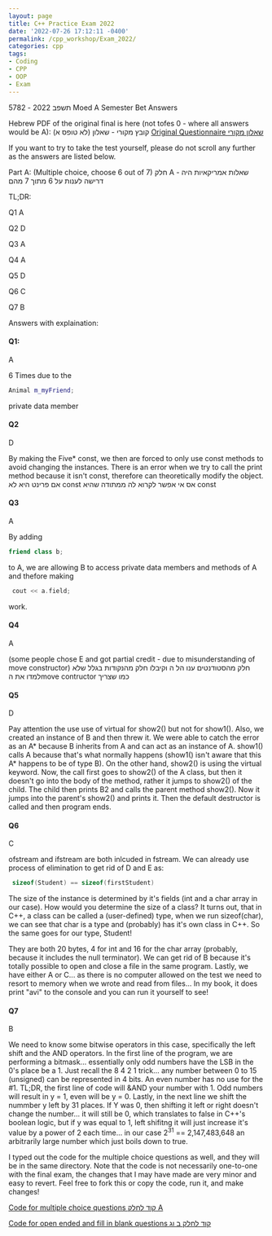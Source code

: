 ```yaml
---
layout: page
title: C++ Practice Exam 2022
date: '2022-07-26 17:12:11 -0400'
permalink: /cpp_workshop/Exam_2022/
categories: cpp
tags:
- Coding
- CPP
- OOP
- Exam
---
```


5782 - תשפב 2022 Moed A Semester Bet Answers

Hebrew PDF of the original final is here (not tofes 0 - where all answers would be A):  קובץ מקורי - שאלון (לא טופס א)
[Original Questionnaire שאלון מקורי](https://github.com/avipars/CS-Resources/blob/main/cpp_workshop/Exam_2022/test_2022.pdf)


If you want to try to take the test yourself, please do not scroll any further as the answers are listed below.

Part A: (Multiple choice, choose 6 out of 7)  חלק A - שאלות אמריקאיות 
היה דרישה לענות על 6 מתוך 7 מהם

TL;DR: 

Q1 A

Q2 D

Q3 A

Q4 A 

Q5 D

Q6 C

Q7 B

Answers with explaination: 

#### Q1: 
  A 

  6 Times due to the 

  ```cpp
  Animal m_myFriend;
  ```

  private data member



#### Q2
  D

By making the Five* const, we then are forced to only use const methods to avoid changing the instances. There is an error when we try to call the print method because it isn't const, therefore can theoretically modify the object. 
  אם פרינט היא לא const אס אי אפשר לקרוא לה ממתודה שהיא const



#### Q3
  A

  By adding 

   ```cpp
   friend class b; 
   ```
   to A, we are allowing B to access private data members and methods of A and thefore making 

  ```cpp
   cout << a.field;
   ```

   work.




#### Q4
  A

  (some people chose E and got partial credit - due to misunderstanding of move constructor) 
חלק מהסטודנטים ענו הל ה וקיבלו חלק מהנקודות בגלל שלא למדו את הmove contructor כמו שצריך



#### Q5
  D

  Pay attention the use use of virtual for show2() but not for show1().
  Also, we created an instance of B and then threw it. We were able to catch the error as an A* because B inherits from A and can act as an instance of A. show1() calls A because that's what normally happens (show1() isn't aware that this A* happens to be of type B). On the other hand, show2() is using the virtual keyword. Now, the call first goes to show2() of the A class, but then it doesn't go into the body of the method, rather it jumps to show2() of the child. The child then prints B2 and calls the parent method show2(). Now it jumps into the parent's show2() and prints it. Then the default destructor is called and then program ends. 


#### Q6
  C

  ofstream and ifstream are both inlcuded in fstream. We can already use process of elimination to get rid of D and E as:

  
  ```cpp
   sizeof(Student) == sizeof(firstStudent)
   ```

The size of the instance is determined by it's fields (int and a char array in our case). How would you determine the size of a class? It turns out, that in C++, a class can be called a (user-defined) type, when we run sizeof(char), we can see that char is a type and (probably) has it's own class in C++. So the same goes for our type, Student!  

They are both 20 bytes, 4 for int and 16 for the char array (probably, because it includes the null terminator). We can get rid of B because it's totally possible to open and close a file in the same program. Lastly, we have either A or C... as there is no computer allowed on the test we need to resort to memory when we wrote and read from files... In my book, it does print "avi" to the console and you can run it yourself to see!


#### Q7
  B

  We need to know some bitwise operators in this case, specifically the left shift and the AND operators. In the first line of the program, we are performing a bitmask... essentially only odd numbers have the LSB in the 0's place be a 1. Just recall the 8 4 2 1 trick... any number between 0 to 15 (unsigned) can be represented in 4 bits. An even number has no use for the #1. TL;DR, the first line of code will &AND your number with 1. Odd numbers will result in y = 1, even will be y = 0. Lastly, in the next line we shift the nummber y left by 31 places. If Y was 0, then shifting it left or right doesn't change the number... it will still be 0, which translates to false in C++'s boolean logic, but if y was equal to 1, left shifitng it will just increase it's value by a power of 2 each time... in our case 2<sup>31</sup> == 2,147,483,648 an arbitrarily large number which just boils down to true.


I typed out the code for the multiple choice questions as well, and they will be in the same directory. 
Note that the code is not necessarily one-to-one with the final exam, the changes that I may have made are very minor and easy to revert. Feel free to fork this or copy the code, run it, and make changes! 


[Code for multiple choice questions  קוד לחלק A](https://github.com/avipars/CS-Resources/tree/main/cpp_workshop/Exam_2022)

[Code for open ended and fill in blank questions קוד לחלק ב וג](https://github.com/avipars/CS-Resources/tree/main/cpp_workshop/Exam_2022/open)